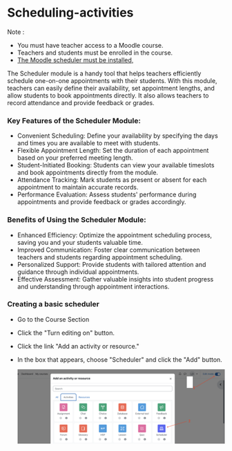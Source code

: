 <h1>Scheduling-activities</h1>

Note : 
* You must have teacher access to a Moodle course.
* Teachers and students must be enrolled in the course.
* [The Moodle scheduler must be installed,](https://github.com/LEARN-LK/lms/blob/master/Scheduling-activities-plugin.md)

The Scheduler module is a handy tool that helps teachers efficiently schedule one-on-one appointments with their students. With this module, teachers can easily define their availability, set appointment lengths, and allow students to book appointments directly. It also allows teachers to record attendance and provide feedback or grades.

<h3>Key Features of the Scheduler Module:</h3>

* Convenient Scheduling: Define your availability by specifying the days and times you are available to meet with students.
* Flexible Appointment Length: Set the duration of each appointment based on your preferred meeting length.
* Student-Initiated Booking: Students can view your available timeslots and book appointments directly from the module.
* Attendance Tracking: Mark students as present or absent for each appointment to maintain accurate records.
* Performance Evaluation: Assess students' performance during appointments and provide feedback or grades accordingly.

<h3>Benefits of Using the Scheduler Module:</h3>

* Enhanced Efficiency: Optimize the appointment scheduling process, saving you and your students valuable time.
* Improved Communication: Foster clear communication between teachers and students regarding appointment scheduling.
* Personalized Support: Provide students with tailored attention and guidance through individual appointments.
* Effective Assessment: Gather valuable insights into student progress and understanding through appointment interactions.

<h3>Creating a basic scheduler</h3>

* Go to the Course Section
* Click the "Turn editing on" button.
* Click the link "Add an activity or resource."
* In the box that appears, choose "Scheduler" and click the "Add" button.

  <img width="600" alt="image" src="https://github.com/LEARN-LK/lms/blob/master/img/74-add%20scheduler%20.png?raw=true">
  

